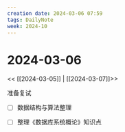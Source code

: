```yaml
---
creation date: 2024-03-06 07:59
tags: DailyNote
week: 2024-10
---
```


# 2024-03-06

<< [[2024-03-05]] | [[2024-03-07]]>>


准备复试
- [ ] 数据结构与算法整理


- [ ] 整理《数据库系统概论》知识点

